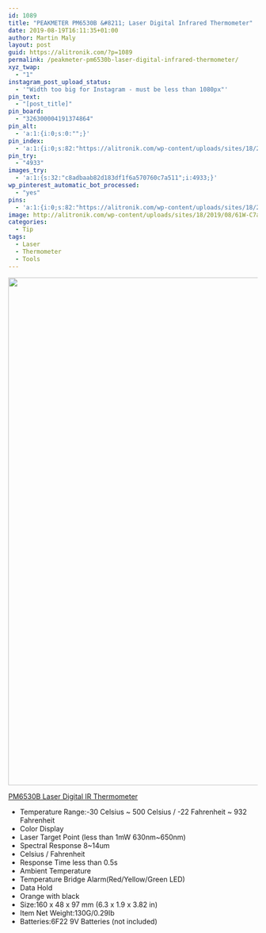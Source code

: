 ```yaml
---
id: 1089
title: "PEAKMETER PM6530B &#8211; Laser Digital Infrared Thermometer"
date: 2019-08-19T16:11:35+01:00
author: Martin Maly
layout: post
guid: https://alitronik.com/?p=1089
permalink: /peakmeter-pm6530b-laser-digital-infrared-thermometer/
xyz_twap:
  - "1"
instagram_post_upload_status:
  - '"Width too big for Instagram - must be less than 1080px"'
pin_text:
  - "[post_title]"
pin_board:
  - "326300004191374864"
pin_alt:
  - 'a:1:{i:0;s:0:"";}'
pin_index:
  - 'a:1:{i:0;s:82:"https://alitronik.com/wp-content/uploads/sites/18/2019/08/61W-C7atF5L._SL1500_.jpg";}'
pin_try:
  - "4933"
images_try:
  - 'a:1:{s:32:"c8adbaab82d183df1f6a570760c7a511";i:4933;}'
wp_pinterest_automatic_bot_processed:
  - "yes"
pins:
  - 'a:1:{i:0;s:82:"https://alitronik.com/wp-content/uploads/sites/18/2019/08/61W-C7atF5L._SL1500_.jpg";}'
image: http://alitronik.com/wp-content/uploads/sites/18/2019/08/61W-C7atF5L._SL1500_.jpg
categories:
  - Tip
tags:
  - Laser
  - Thermometer
  - Tools
---
```


<img loading="lazy" width="1024" height="1024" src="https://alitronik.com/wp-content/uploads/sites/18/2019/08/61W-C7atF5L._SL1500_-1024x1024.jpg" alt="" class="wp-image-1090" srcset="https://alitronik.com/wp-content/uploads/sites/18/2019/08/61W-C7atF5L._SL1500_-1024x1024.jpg 1024w, https://alitronik.com/wp-content/uploads/sites/18/2019/08/61W-C7atF5L._SL1500_-150x150.jpg 150w, https://alitronik.com/wp-content/uploads/sites/18/2019/08/61W-C7atF5L._SL1500_-300x300.jpg 300w, https://alitronik.com/wp-content/uploads/sites/18/2019/08/61W-C7atF5L._SL1500_-768x768.jpg 768w, https://alitronik.com/wp-content/uploads/sites/18/2019/08/61W-C7atF5L._SL1500_-351x351.jpg 351w, https://alitronik.com/wp-content/uploads/sites/18/2019/08/61W-C7atF5L._SL1500_-460x460.jpg 460w, https://alitronik.com/wp-content/uploads/sites/18/2019/08/61W-C7atF5L._SL1500_-120x120.jpg 120w, https://alitronik.com/wp-content/uploads/sites/18/2019/08/61W-C7atF5L._SL1500_-45x45.jpg 45w, https://alitronik.com/wp-content/uploads/sites/18/2019/08/61W-C7atF5L._SL1500_.jpg 1500w" sizes="(max-width: 1024px) 100vw, 1024px" />

[PM6530B Laser Digital IR Thermometer](http://s.click.aliexpress.com/e/bH8o4WTO)

- Temperature Range:-30 Celsius ~ 500 Celsius / -22 Fahrenheit ~ 932 Fahrenheit
- Color Display
- Laser Target Point (less than 1mW 630nm~650nm)
- Spectral Response 8~14um
- Celsius / Fahrenheit
- Response Time less than 0.5s
- Ambient Temperature
- Temperature Bridge Alarm(Red/Yellow/Green LED)
- Data Hold
- Orange with black
- Size:160 x 48 x 97 mm (6.3 x 1.9 x 3.82 in)
- Item Net Weight:130G/0.29Ib
- Batteries:6F22 9V Batteries (not included)
